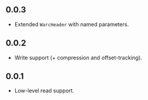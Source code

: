 ## 0.0.3

- Extended `WarcHeader` with named parameters.

## 0.0.2

- Write support (+ compression and offset-tracking).

## 0.0.1

- Low-level read support.
